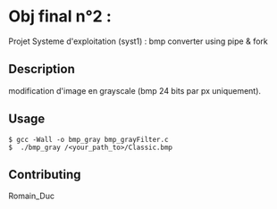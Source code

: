 # Obj final n°2 : 

Projet Systeme d'exploitation (syst1) : bmp converter using pipe & fork

## Description

modification d'image en grayscale (bmp 24 bits par px uniquement).

## Usage

```
$ gcc -Wall -o bmp_gray bmp_grayFilter.c
$  ./bmp_gray /<your_path_to>/Classic.bmp
```

## Contributing

Romain_Duc
